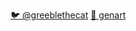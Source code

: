 [🐦 @greeblethecat](https://twitter.com/greeblethecat)
[🎨 genart](https://greeblethecat.github.io/genart)
